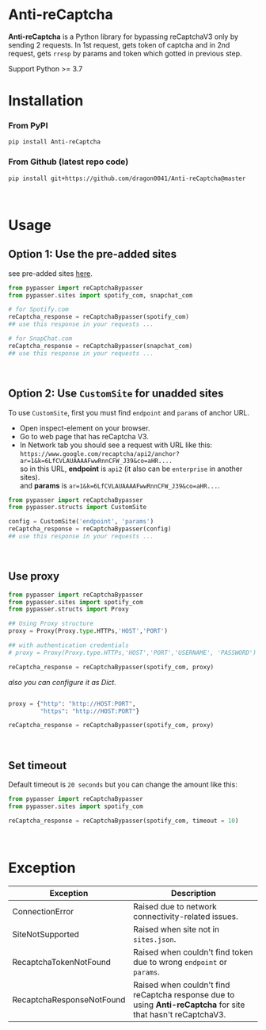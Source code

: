 # Anti-reCaptcha
**Anti-reCaptcha** is a Python library for bypassing reCaptchaV3 only by sending 2 requests. In 1st request, gets token of captcha and in 2nd request, gets `rresp` by params and token which gotted in previous step.

Support Python >= 3.7
# Installation
### From PyPI
```
pip install Anti-reCaptcha
```
### From Github (latest repo code)
```
pip install git+https://github.com/dragon0041/Anti-reCaptcha@master
```
&nbsp;
# Usage
## **Option 1: Use the pre-added sites**
see pre-added sites [here](https://github.com/dragon0041/Anti-reCaptcha/blob/master/pypasser/sites.py).

```python
from pypasser import reCaptchaBypasser
from pypasser.sites import spotify_com, snapchat_com

# for Spotify.com
reCaptcha_response = reCaptchaBypasser(spotify_com)
## use this response in your requests ...

# for SnapChat.com
reCaptcha_response = reCaptchaBypasser(snapchat_com)
## use this response in your requests ...

```
&nbsp;
## **Option 2: Use `CustomSite` for unadded sites**
To use `CustomSite`, first you must find `endpoint` and `params` of anchor URL.
- Open inspect-element on your browser.
- Go to web page that has reCaptcha V3.
- In Network tab you should see a request with URL like this:\
 ```https://www.google.com/recaptcha/api2/anchor?ar=1&k=6LfCVLAUAAAAFwwRnnCFW_J39&co=aHR....```\
 so in this URL, **endpoint** is `api2` (it also can be `enterprise` in another sites).\
  and **params** is `ar=1&k=6LfCVLAUAAAAFwwRnnCFW_J39&co=aHR...`.


```python
from pypasser import reCaptchaBypasser
from pypasser.structs import CustomSite

config = CustomSite('endpoint', 'params')
reCaptcha_response = reCaptchaBypasser(config)
## use this response in your requests ...
```
&nbsp;
## **Use proxy**

```python
from pypasser import reCaptchaBypasser
from pypasser.sites import spotify_com
from pypasser.structs import Proxy

## Using Proxy structure
proxy = Proxy(Proxy.type.HTTPs,'HOST','PORT')

## with authentication credentials
# proxy = Proxy(Proxy.type.HTTPs,'HOST','PORT','USERNAME', 'PASSWORD')

reCaptcha_response = reCaptchaBypasser(spotify_com, proxy)
```
_also you can configure it as Dict._


```python

proxy = {"http": "http://HOST:PORT",
         "https": "http://HOST:PORT"}

reCaptcha_response = reCaptchaBypasser(spotify_com, proxy)
```
&nbsp;
## **Set timeout**
Default timeout is `20 seconds` but you can change the amount like this:

```python
from pypasser import reCaptchaBypasser
from pypasser.sites import spotify_com

reCaptcha_response = reCaptchaBypasser(spotify_com, timeout = 10)
```
&nbsp;
# Exception
Exception | Description
----------|------------
ConnectionError | Raised due to network connectivity-related issues.
SiteNotSupported | Raised when site not in `sites.json`.
RecaptchaTokenNotFound | Raised when couldn't find token due to wrong `endpoint` or `params`.
RecaptchaResponseNotFound | Raised when couldn't find reCaptcha response due to using **Anti-reCaptcha** for site that hasn't reCaptchaV3.
